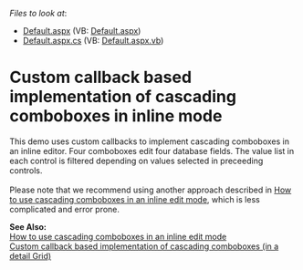 <!-- default file list -->
*Files to look at*:

* [Default.aspx](./CS/MultiCombo/Default.aspx) (VB: [Default.aspx](./VB/MultiCombo/Default.aspx))
* [Default.aspx.cs](./CS/MultiCombo/Default.aspx.cs) (VB: [Default.aspx.vb](./VB/MultiCombo/Default.aspx.vb))
<!-- default file list end -->
# Custom callback based implementation of cascading comboboxes in inline mode


<p>This demo uses custom callbacks to implement cascading comboboxes in an inline editor. Four comboboxes edit four database fields. The value list in each control is filtered depending on values selected in preceeding controls.<br />
 <br />
Please note that we recommend using another approach described in <a href="https://www.devexpress.com/Support/Center/p/E1358">How to use cascading comboboxes in an inline edit mode</a>, which is less complicated and error prone.</p><p><strong>See Also:</strong><br />
<a href="https://www.devexpress.com/Support/Center/p/E1358">How to use cascading comboboxes in an inline edit mode</a><br />
<a href="https://www.devexpress.com/Support/Center/p/E2156">Custom callback based implementation of cascading comboboxes (in a detail Grid)</a></p>

<br/>


